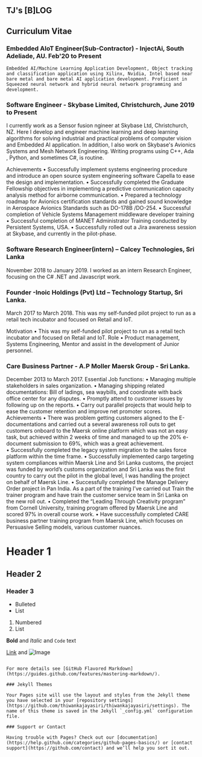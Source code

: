 ## TJ's [B]LOG


## Curriculum Vitae 


### Embedded AIoT Engineer(Sub-Contractor) - InjectAi, South Adeliade, AU. Feb'20 to Present
```
Embedded AI/Machine Learning Application Development, Object tracking and classification application using Xilinx, Nvidia, Intel based near bare metal and bare metal AI application development. Proficient in Squeezed neural network and hybrid neural network programming and development.
```
### Software Engineer - Skybase Limited, Christchurch, June 2019 to Present
I currently work as a Sensor fusion ngineer at Skybase Ltd, Christchurch, NZ. Here I develop and engineer machine learning and deep learning algorithms for solving industrial and practical problems of computer vision and Embedded AI application. In addition, I also work on Skybase's Avionics Systems and Mesh Network Engineering. Writing programs using C++, Ada , Python, and sometimes C#, is routine.

Achievements
  •	Successfully implement systems engineering procedure and introduce an open source system engineering software Capella to ease the design and implementation. 
  •	Successfully completed the Graduate Fellowship objectives in implementing a predictive communication capacity analysis method for airborne communication.
  •	Prepared a technology roadmap for Avionics certification standards and gained sound knowledge in Aerospace Avionics Standards such as DO-178B /DO-254. 
  •	Successful completion of Vehicle Systems Management middleware developer training 
  •	Successful completion of MANET Administrator Training conducted by Persistent Systems, USA.
  •	Successfully rolled out a Jira awareness session at Skybase, and currently in the pilot-phase.



### Software Research Engineer(intern) – Calcey Technologies, Sri Lanka
November 2018 to January 2019.
I worked as an intern Research Engineer, focusing on the C# .NET  and Javascript work. 

### Founder -Inoic Holdings (Pvt) Ltd – Technology Startup, Sri Lanka.
March 2017 to March 2018.
This was my self-funded pilot project to run as a retail tech incubator and focused on Retail and IoT.

Motivation
  •	This was my self-funded pilot project to run as a retail tech incubator and focused on Retail and IoT.
Role 
  •	Product management, Systems Engineering, Mentor and assist in the development of Junior personnel. 

### Care Business Partner - A.P Moller Maersk Group - Sri Lanka.
December 2013 to March 2017.
Essential Job functions: 
  •	Managing multiple stakeholders in sales organization.
  •	Managing shipping related documentations: Bill of ladings, sea waybills, and coordinate with back office center for any disputes.
  •	Promptly attend to customer issues by following up on the reports.
  •	Carry out parallel projects that would help to ease the customer retention and improve net promoter scores.
Achievements
  •	There was problem getting customers aligned to the E-documentations and carried out a several awareness roll outs to get customers  onboard to the Maersk online platform which was not an easy task, but achieved within 2 weeks of time and managed to up the 20% e-document submission to 69%, which was a great achievement.  
  •	Successfully completed the legacy system migration to the sales force platform within the time frame.
  •	Successfully implemented cargo targeting system compliances within Maersk Line and Sri Lanka customs, the project was funded by world’s customs organization and Sri Lanka was the first country to carry out the pilot in the global level, I was handling the project on behalf of Maersk Line. 
  •	Successfully completed the Manage Delivery Order project in Pan India. As a part of the training I’ve carried out Train the trainer program and have train the customer service team in Sri Lanka on the new roll out.
  •	Completed the “Leading Through Creativity program” from Cornell University, training program offered by Maersk Line and scored 97% in overall course work.
  •	Have successfully completed CARE business partner training program from Maersk Line, which focuses on Persuasive Selling models, various customer nuances. 


# Header 1
## Header 2
### Header 3

- Bulleted
- List

1. Numbered
2. List

**Bold** and _Italic_ and `Code` text

[Link](url) and ![Image](src)
```

For more details see [GitHub Flavored Markdown](https://guides.github.com/features/mastering-markdown/).

### Jekyll Themes

Your Pages site will use the layout and styles from the Jekyll theme you have selected in your [repository settings](https://github.com/thiwankajayasiri/thiwankajayasiri/settings). The name of this theme is saved in the Jekyll `_config.yml` configuration file.

### Support or Contact

Having trouble with Pages? Check out our [documentation](https://help.github.com/categories/github-pages-basics/) or [contact support](https://github.com/contact) and we’ll help you sort it out.
